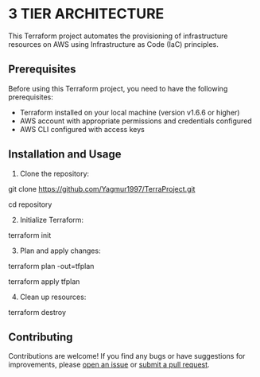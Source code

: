 # 3 TIER ARCHITECTURE 

This Terraform project automates the provisioning of infrastructure resources on AWS using Infrastructure as Code (IaC) principles.

## Prerequisites

Before using this Terraform project, you need to have the following prerequisites:

- Terraform installed on your local machine (version v1.6.6 or higher)
- AWS account with appropriate permissions and credentials configured
- AWS CLI configured with access keys

## Installation and Usage

1. Clone the repository: 

git clone https://github.com/Yagmur1997/TerraProject.git

cd repository

2. Initialize Terraform:

terraform init

3. Plan and apply changes:

terraform plan -out=tfplan 

terraform apply tfplan

4. Clean up resources:

terraform destroy

## Contributing

Contributions are welcome! If you find any bugs or have suggestions for improvements, please [open an issue](https://github.com/Yagmur1997/TerraProject/issues) or [submit a pull request](https://github.com/Yagmur1997/TerraProject/pulls).
